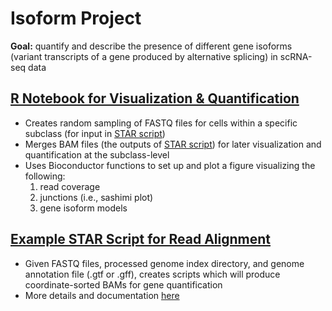 # Isoform Project
**Goal:** quantify and describe the presence of different gene isoforms (variant transcripts of a gene produced by alternative splicing) in scRNA-seq data

## [R Notebook for Visualization & Quantification](https://github.com/daviemel/isoform_project/blob/main/sample_viz.Rmd)
* Creates random sampling of FASTQ files for cells within a specific subclass (for input in [STAR script](https://github.com/daviemel/isoform_project/blob/main/STAR_align_l23.sh))
* Merges BAM files (the outputs of [STAR script](https://github.com/daviemel/isoform_project/blob/main/STAR_align_l23.sh)) for later visualization and quantification at the subclass-level
* Uses Bioconductor functions to set up and plot a figure visualizing the following:
  1. read coverage
  2. junctions (i.e., sashimi plot)
  3. gene isoform models


## [Example STAR Script for Read Alignment](https://github.com/daviemel/isoform_project/blob/main/STAR_align_l23.sh)
* Given FASTQ files, processed genome index directory, and genome annotation file (.gtf or .gff), creates scripts which will produce coordinate-sorted BAMs for gene quantification
* More details and documentation [here](https://github.com/sonnyc247/PSQ_Pipeline)
